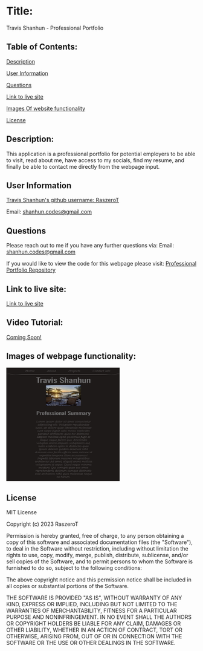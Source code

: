 # Title:

Travis Shanhun - Professional Portfolio

## Table of Contents:

[Description](#description)

[User Information](#user-information)

[Questions](#questions)

[Link to live site](#link-to-live-site)

[Images Of website functionality](#images-of-webpage-functionality)

[License](#license)

## Description:

This application is a professional portfolio for potential employers to be able to visit, read about me, have access to my socials, find my resume, and finally be able to contact me directly from the webpage input.

## User Information

<a href='https://github.com/RaszeroT'> Travis Shanhun's github username: RaszeroT</a>

Email: shanhun.codes@gmail.com

## Questions

Please reach out to me if you have any further questions via:
Email: shanhun.codes@gmail.com

If you would like to view the code for this webpage please visit:
<a href='https://github.com/RaszeroT/professional-profile'>Professional Portfolio Repository</a>

## Link to live site:

<a href="https://raszerot.github.io/professional-profile/">Link to live site</a>

## Video Tutorial:

<a href=''>Coming Soon!</a>

## Images of webpage functionality:

<img src="./assets/images/readme-pic.jpeg" width="300" height="300"> 

## License

MIT License

Copyright (c) 2023 RaszeroT

Permission is hereby granted, free of charge, to any person obtaining a copy
of this software and associated documentation files (the "Software"), to deal
in the Software without restriction, including without limitation the rights
to use, copy, modify, merge, publish, distribute, sublicense, and/or sell
copies of the Software, and to permit persons to whom the Software is
furnished to do so, subject to the following conditions:

The above copyright notice and this permission notice shall be included in all
copies or substantial portions of the Software.

THE SOFTWARE IS PROVIDED "AS IS", WITHOUT WARRANTY OF ANY KIND, EXPRESS OR
IMPLIED, INCLUDING BUT NOT LIMITED TO THE WARRANTIES OF MERCHANTABILITY,
FITNESS FOR A PARTICULAR PURPOSE AND NONINFRINGEMENT. IN NO EVENT SHALL THE
AUTHORS OR COPYRIGHT HOLDERS BE LIABLE FOR ANY CLAIM, DAMAGES OR OTHER
LIABILITY, WHETHER IN AN ACTION OF CONTRACT, TORT OR OTHERWISE, ARISING FROM,
OUT OF OR IN CONNECTION WITH THE SOFTWARE OR THE USE OR OTHER DEALINGS IN THE
SOFTWARE.